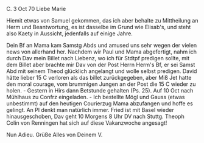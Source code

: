  C. 3 Oct 70
Liebe Marie

Hiemit etwas von Samuel gekommen, das ich aber behalte zu Mittheilung an Herm und Beantwortung, es ist dasselbe im Grund wie Elisab's, und steht also Kaety in Aussicht, jedenfalls auf einige Jahre.

Dein Bf an Mama kam Samstg Abds und amused uns sehr wegen der vielen news von allerhand her. Nachdem wir Paul und Mama abgefertigt, nahm ich durch Dav mein Billet nach Liebenz, wo ich für Stdtpf predigen sollte, mit dem Billet aber brachte mir Dav von der Post Herrn Herm's Bf, er sei Samst Abd mit seinem Theod glücklich angelangt und wolle selbst predigen. David hätte lieber 15 C verloren als das billet zurückgegeben, aber Miß Jet hatte den moral courage, vom brummigen Jungen an der Post die 15 C wieder zu holen. - Gestern in Hirs dann Betstunde gehalten (Ps. 25). Auf 10 Oct nach Mühlhaus zu Confrz eingeladen. - Ich bestellte Mögl und Gauss (etwas unbestimmt) auf den heutigen Courierzug Mama abzufangen und hoffe es gelingt. An Pl denkt man natürlich immer. Fried ist mit Basel wieder hinausgeschoben, Dav geht 10 Morgens 8 Uhr DV nach Stuttg. Theoph Colin von Renningen hat sich auf diese Vakanzwoche angesagt!

 Nun Adieu. Grüße Alles
 von Deinem V.
